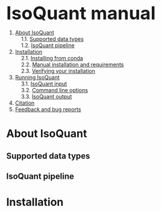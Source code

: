<font size=20>__IsoQuant manual__</font>


1. [About IsoQuant](#sec1) </br>
    1.1. [Supported data types](#sec1.1)</br>
    1.2. [IsoQuant pipeline](#sec1.2)</br>
2. [Installation](#sec2)</br>
    2.1. [Installing from conda](#sec2.1)</br>
    2.2. [Manual installation and requirements](#sec2.2)</br>
    2.3. [Verifying your installation](#sec2.3)</br>
3. [Running IsoQuant](#sec3)</br>
    3.1. [IsoQuant input](#sec3.1)</br>
    3.2. [Command line options](#sec3.2)</br>
    3.3. [IsoQuant output](#sec3.3)</br>
4. [Citation](#sec4)</br>
5. [Feedback and bug reports](#sec5)</br>

<a name="sec1"></a>
# About IsoQuant

<a name="sec1.1"></a>
## Supported data types

<a name="sec1.2"></a>
## IsoQuant pipeline

<a name="sec2"></a>
# Installation

